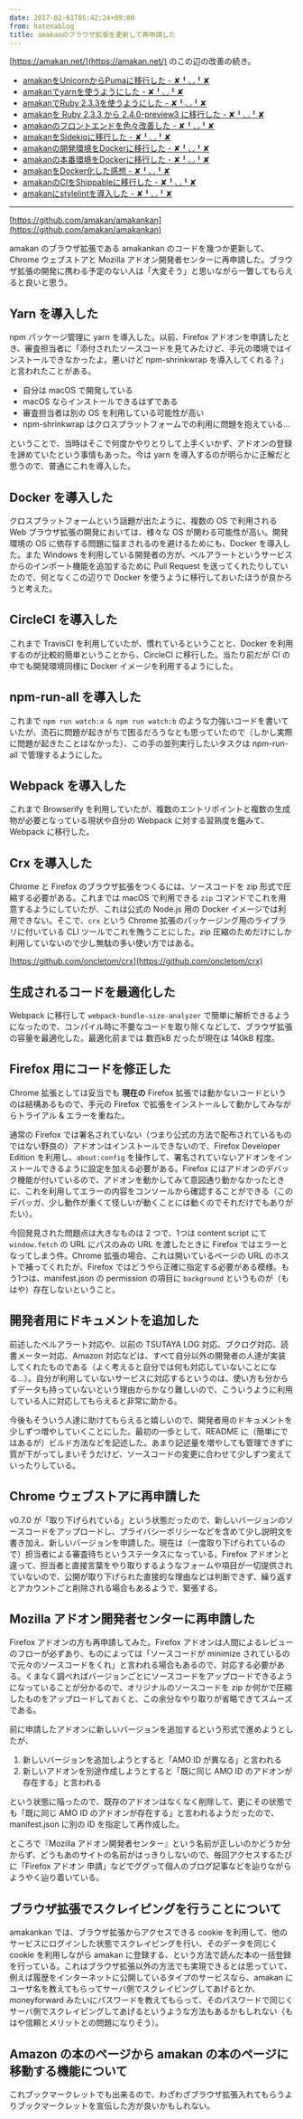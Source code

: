 ```yaml
---
date: 2017-02-01T05:42:24+09:00
from: hatenablog
title: amakanのブラウザ拡張を更新して再申請した
---
```

[https://amakan.net/](https://amakan.net/) のこの辺の改善の続き。

- [amakanをUnicornからPumaに移行した - ✘╹◡╹✘](http://r7kamura.hatenablog.com/entry/2016/12/08/001413)
- [amakanでyarnを使うようにした - ✘╹◡╹✘](http://r7kamura.hatenablog.com/entry/2016/12/08/061203)
- [amakanでRuby 2.3.3を使うようにした - ✘╹◡╹✘](http://r7kamura.hatenablog.com/entry/2016/12/09/201115)
- [amakanを Ruby 2.3.3 から 2.4.0-preview3 に移行した - ✘╹◡╹✘](http://r7kamura.hatenablog.com/entry/2016/12/10/221600)
- [amakanのフロントエンドを色々改善した - ✘╹◡╹✘](http://r7kamura.hatenablog.com/entry/2016/12/13/074119)
- [amakanをSidekiqに移行した - ✘╹◡╹✘](http://r7kamura.hatenablog.com/entry/2016/12/18/212642)
- [amakanの開発環境をDockerに移行した - ✘╹◡╹✘](http://r7kamura.hatenablog.com/entry/2016/12/21/010420)
- [amakanの本番環境をDockerに移行した - ✘╹◡╹✘](http://r7kamura.hatenablog.com/entry/2016/12/26/041931)
- [amakanをDocker化した感想 - ✘╹◡╹✘](http://r7kamura.hatenablog.com/entry/2017/01/02/223425)
- [amakanのCIをShippableに移行した - ✘╹◡╹✘](http://r7kamura.hatenablog.com/entry/2017/01/14/143025)
- [amakanにstylelintを導入した - ✘╹◡╹✘](http://r7kamura.hatenablog.com/entry/2017/01/27/233745)

* * *

[https://github.com/amakan/amakankan](https://github.com/amakan/amakankan)

amakan のブラウザ拡張である amakankan のコードを幾つか更新して、Chrome ウェブストアと Mozilla アドオン開発者センターに再申請した。ブラウザ拡張の開発に携わる予定のない人は「大変そう」と思いながら一瞥してもらえると良いと思う。

## Yarn を導入した

npm パッケージ管理に yarn を導入した。以前、Firefox アドオンを申請したとき、審査担当者に「添付されたソースコードを見てみたけど、手元の環境ではインストールできなかったよ。悪いけど npm-shrinkwrap を導入してくれる？」と言われたことがある。

- 自分は macOS で開発している
- macOS ならインストールできるはずである
- 審査担当者は別の OS を利用している可能性が高い
- npm-shrinkwrap はクロスプラットフォームでの利用に問題を抱えている…

ということで、当時はそこで何度かやりとりして上手くいかず、アドオンの登録を諦めていたという事情もあった。今は yarn を導入するのが明らかに正解だと思うので、普通にこれを導入した。

## Docker を導入した

クロスプラットフォームという話題が出たように、複数の OS で利用される Web ブラウザ拡張の開発においては、様々な OS が関わる可能性が高い。開発環境の OS に依存する問題に悩まされるのを避けるためにも、Docker を導入した。また Windows を利用している開発者の方が、ベルアラートというサービスからのインポート機能を追加するために Pull Request を送ってくれたりしていたので、何となくこの辺りで Docker を使うように移行しておいたほうが良かろうと考えた。

## CircleCI を導入した

これまで TravisCI を利用していたが、慣れているということと、Docker を利用するのが比較的簡単ということから、CircleCI に移行した。当たり前だが CI の中でも開発環境同様に Docker イメージを利用するようにした。

## npm-run-all を導入した

これまで `npm run watch:a & npm run watch:b` のような力強いコードを書いていたが、流石に問題が起きがちで困るだろうなとも思っていたので（しかし実際に問題が起きたことはなかった）、この手の並列実行したいタスクは npm-run-all で管理するようにした。

## Webpack を導入した

これまで Browserify を利用していたが、複数のエントリポイントと複数の生成物が必要となっている現状や自分の Webpack に対する習熟度を鑑みて、Webpack に移行した。

## Crx を導入した

Chrome と Firefox のブラウザ拡張をつくるには、ソースコードを zip 形式で圧縮する必要がある。これまでは macOS で利用できる `zip` コマンドでこれを用意するようにしていたが、これは公式の Node.js 用の Docker イメージでは利用できない。そこで、`crx` という Chrome 拡張のパッケージング用のライブラリに付いている CLI ツールでこれを賄うことにした。zip 圧縮のためだけにしか利用していないので少し無駄の多い使い方ではある。

[https://github.com/oncletom/crx](https://github.com/oncletom/crx)

## 生成されるコードを最適化した

Webpack に移行して `webpack-bundle-size-analyzer` で簡単に解析できるようになったので、コンパイル時に不要なコードを取り除くなどして、ブラウザ拡張の容量を最適化した。最適化前までは 数百kB だったが現在は 140kB 程度。

## Firefox 用にコードを修正した

Chrome 拡張としては妥当でも **現在の** Firefox 拡張では動かないコードというのは結構あるもので、手元の Firefox で拡張をインストールして動かしてみながらトライアル & エラーを重ねた。

通常の Firefox では署名されていない（つまり公式の方法で配布されているものではない野良の）アドオンはインストールできないので、Firefox Developer Edition を利用し、`about:config` を操作して、署名されていないアドオンをインストールできるように設定を加える必要がある。Firefox にはアドオンのデバック機能が付いているので、アドオンを動かしてみて意図通り動かなかったときに、これを利用してエラーの内容をコンソールから確認することができる（このデバッガ、少し動作が重くて怪しいが動くことには動くのでそれだけでもありがたい）。

今回発見された問題点は大きなものは 2 つで、1つは content script にて `window.fetch` の URL にパスのみの URL を渡したときに Firefox ではエラーとなってしまう件。Chrome 拡張の場合、これは開いているページの URL のホストで補ってくれたが、Firefox ではどうやら正確に指定する必要がある模様。もう1つは、manifest.json の permission の項目に `background` というものが（もはや）存在しないということ。

## 開発者用にドキュメントを追加した

前述したベルアラート対応や、以前の TSUTAYA LOG 対応、ブクログ対応、読書メーター対応、Amazon 対応などは、すべて自分以外の開発者の人達が実装してくれたものである（よく考えると自分では何も対応していないことになる…）。自分が利用していないサービスに対応するというのは、使い方も分からずデータも持っていないという理由からかなり難しいので、こういうように利用している人に対応してもらえると非常に助かる。

今後もそういう人達に助けてもらえると嬉しいので、開発者用のドキュメントを少しずつ増やしていくことにした。最初の一歩として、README に（簡単にではあるが）ビルド方法などを記述した。あまり記述量を増やしても管理できずに質が下がってしまいそうだけど、ソースコードの変更に合わせて少しずつ変えていったりしている。

## Chrome ウェブストアに再申請した

v0.7.0 が「取り下げられている」という状態だったので、新しいバージョンのソースコードをアップロードし、プライバシーポリシーなどを含めて少し説明文を書き加え、新しいバージョンを申請した。現在は（一度取り下げられているので）担当者による審査待ちというステータスになっている。Firefox アドオンと違って、担当者と直接言葉をやり取りするようなフォームや項目が一切提供されていないので、公開が取り下げられた直接的な理由などは判断できず、繰り返すとアカウントごと削除される場合もあるようで、緊張する。

## Mozilla アドオン開発者センターに再申請した

Firefox アドオンの方も再申請してみた。Firefox アドオンは人間によるレビューのフローが必ずあり、ものによっては「ソースコードが minimize されているので元々のソースコードをくれ」と言われる場合もあるので、対応する必要がある。くまなく調べればバージョンごとにソースコードをアップロードできるようになっていることが分かるので、オリジナルのソースコードを zip か何かで圧縮したものをアップロードしておくと、この余分なやり取りが省略できてスムーズである。

前に申請したアドオンに新しいバージョンを追加するという形式で進めようとしたが、

1. 新しいバージョンを追加しようとすると「AMO ID が異なる」と言われる
2. 新しいアドオンを別途作成しようとすると「既に同じ AMO ID のアドオンが存在する」と言われる

という状態に陥ったので、既存のアドオンはなくなく削除して、更にその状態でも「既に同じ AMO ID のアドオンが存在する」と言われるようだったので、manifest.json に別の ID を指定して再作成した。

ところで『Mozilla アドオン開発者センター』という名前が正しいのかどうか分からず、どうもあのサイトの名前がはっきりしないので、毎回アクセスするたびに「Firefox アドオン 申請」などでググって個人のブログ記事などを辿りながらようやく辿り着いている。

## ブラウザ拡張でスクレイピングを行うことについて

amakankan では、ブラウザ拡張からアクセスできる cookie を利用して、他のサービスにログインした状態でスクレイピングを行い、そのデータを同じく cookie を利用しながら amakan に登録する、という方法で読んだ本の一括登録を行っている。これはブラウザ拡張以外の方法でも実現できるとは思っていて、例えば履歴をインターネットに公開しているタイプのサービスなら、amakan にユーザ名を教えてもらってサーバ側でスクレイピングしてあげるとか、moneyforward みたいにパスワードを教えてもらって、そのパスワードで同じくサーバ側でスクレイピングしてあげるというような方法もあるかもしれない（もはや信頼とメリットとの問題になりそう）。

## Amazon の本のページから amakan の本のページに移動する機能について

これブックマークレットでも出来るので、わざわざブラウザ拡張入れてもらうよりブックマークレットを宣伝した方が良いかもしれない。

